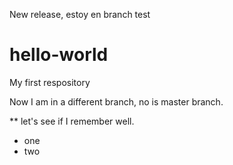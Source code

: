 New release, estoy en branch test
# hello-world
My first respository

Now I am in a different branch, no is master branch.

** let's  see if I remember well.
<ul>
<li>one</li>
<li>two</li>
</ul>
